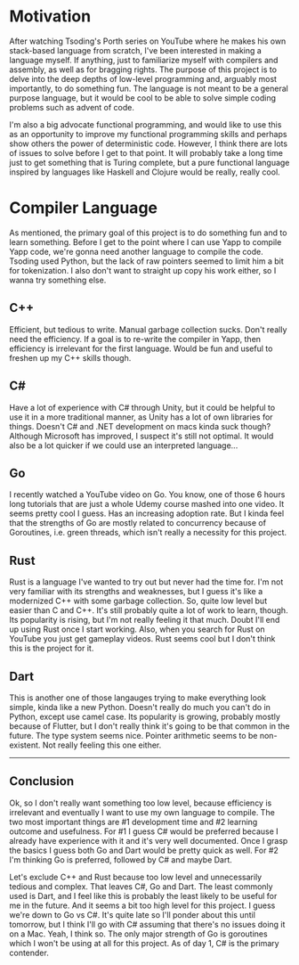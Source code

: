 # Motivation

After watching Tsoding's Porth series on YouTube where he makes his own stack-based language from scratch, I've been interested in making a language myself. If anything, just to familiarize myself with compilers and assembly, as well as for bragging rights. The purpose of this project is to delve into the deep depths of low-level programming and, arguably most importantly, to do something fun. The language is not meant to be a general purpose language, but it would be cool to be able to solve simple coding problems such as advent of code.

I'm also a big advocate functional programming, and would like to use this as an opportunity to improve my functional programming skills and perhaps show others the power of deterministic code. However, I think there are lots of issues to solve before I get to that point. It will probably take a long time just to get something that is Turing complete, but a pure functional language inspired by languages like Haskell and Clojure would be really, really cool.

# Compiler Language

As mentioned, the primary goal of this project is to do something fun and to learn something. Before I get to the point where I can use Yapp to compile Yapp code, we're gonna need another language to compile the code. Tsoding used Python, but the lack of raw pointers seemed to limit him a bit for tokenization. I also don't want to straight up copy his work either, so I wanna try something else.

## C++

Efficient, but tedious to write. Manual garbage collection sucks. Don't really need the efficiency. If a goal is to re-write the compiler in Yapp, then efficiency is irrelevant for the first language. Would be fun and useful to freshen up my C++ skills though.

## C#

Have a lot of experience with C# through Unity, but it could be helpful to use it in a more traditional manner, as Unity has a lot of own libraries for things. Doesn't C# and .NET development on macs kinda suck though? Although Microsoft has improved, I suspect it's still not optimal. It would also be a lot quicker if we could use an interpreted language...

## Go

I recently watched a YouTube video on Go. You know, one of those 6 hours long tutorials that are just a whole Udemy course mashed into one video. It seems pretty cool I guess. Has an increasing adoption rate. But I kinda feel that the strengths of Go are mostly related to concurrency because of Goroutines, i.e. green threads, which isn't really a necessity for this project.

## Rust

Rust is a language I've wanted to try out but never had the time for. I'm not very familiar with its strengths and weaknesses, but I guess it's like a modernized C++ with some garbage collection. So, quite low level but easier than C and C++. It's still probably quite a lot of work to learn, though. Its popularity is rising, but I'm not really feeling it that much. Doubt I'll end up using Rust once I start working. Also, when you search for Rust on YouTube you just get gameplay videos. Rust seems cool but I don't think this is the project for it.

## Dart

This is another one of those langauges trying to make everything look simple, kinda like a new Python. Doesn't really do much you can't do in Python, except use camel case. Its popularity is growing, probably mostly because of Flutter, but I don't really think it's going to be that common in the future. The type system seems nice. Pointer arithmetic seems to be non-existent. Not really feeling this one either.

-----

## Conclusion

Ok, so I don't really want something too low level, because efficiency is irrelevant and eventually I want to use my own language to compile. The two most important things are #1 development time and #2 learning outcome and usefulness. For #1 I guess C# would be preferred because I already have experience with it and it's very well documented. Once I grasp the basics I guess both Go and Dart would be pretty quick as well. For #2 I'm thinking Go is preferred, followed by C# and maybe Dart.

Let's exclude C++ and Rust because too low level and unnecessarily tedious and complex. That leaves C#, Go and Dart. The least commonly used is Dart, and I feel like this is probably the least likely to be useful for me in the future. And it seems a bit too high level for this project. I guess we're down to Go vs C#. It's quite late so I'll ponder about this until tomorrow, but I think I'll go with C# assuming that there's no issues doing it on a Mac. Yeah, I think so. The only major strength of Go is goroutines which I won't be using at all for this project. As of day 1, C# is the primary contender.
